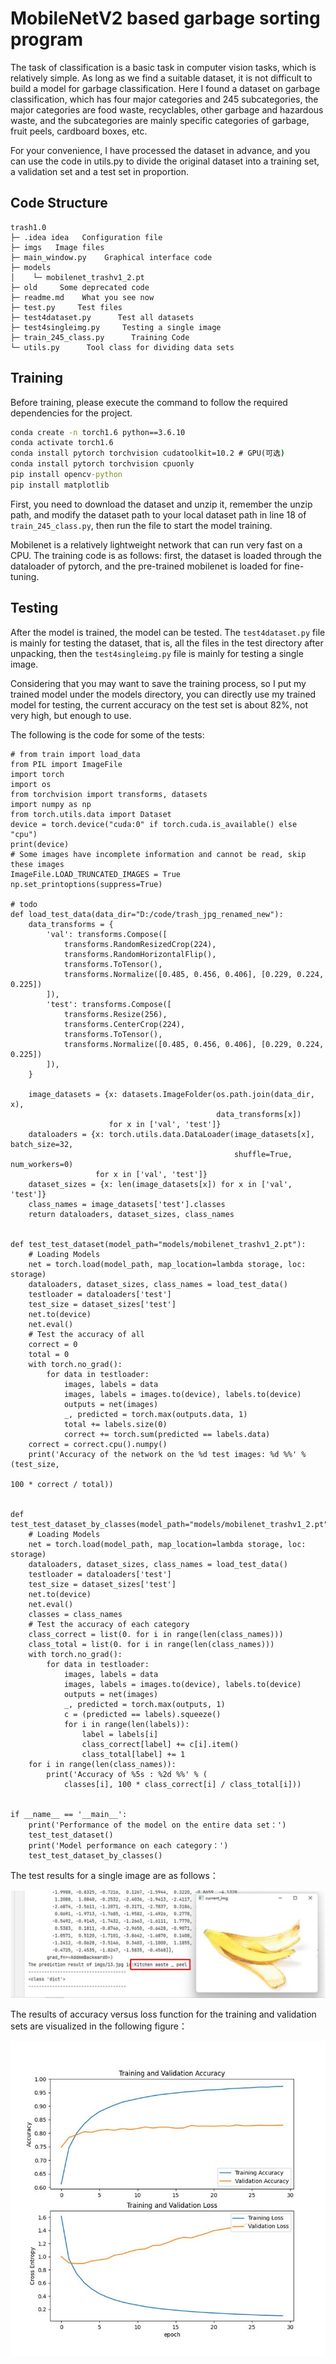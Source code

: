 # MobileNetV2 based garbage sorting program
The task of classification is a basic task in computer vision tasks, which is relatively simple. As long as we find a suitable dataset, it is not difficult to build a model for garbage classification. Here I found a dataset on garbage classification, which has four major categories and 245 subcategories, the major categories are food waste, recyclables, other garbage and hazardous waste, and the subcategories are mainly specific categories of garbage, fruit peels, cardboard boxes, etc.

For your convenience, I have processed the dataset in advance, and you can use the code in utils.py to divide the original dataset into a training set, a validation set and a test set in proportion.


## Code Structure

```
trash1.0
├─ .idea idea   Configuration file
├─ imgs   Image files
├─ main_window.py    Graphical interface code
├─ models
│    └─ mobilenet_trashv1_2.pt
├─ old     Some deprecated code
├─ readme.md    What you see now
├─ test.py     Test files
├─ test4dataset.py      Test all datasets
├─ test4singleimg.py     Testing a single image
├─ train_245_class.py      Training Code
└─ utils.py      Tool class for dividing data sets
```

## Training

Before training, please execute the command to follow the required dependencies for the project.



```cmd
conda create -n torch1.6 python==3.6.10
conda activate torch1.6
conda install pytorch torchvision cudatoolkit=10.2 # GPU(可选)
conda install pytorch torchvision cpuonly
pip install opencv-python
pip install matplotlib
```

First, you need to download the dataset and unzip it, remember the unzip path, and modify the dataset path to your local dataset path in line 18 of `train_245_class.py`, then run the file to start the model training.

Mobilenet is a relatively lightweight network that can run very fast on a CPU. The training code is as follows: first, the dataset is loaded through the dataloader of pytorch, and the pre-trained mobilenet is loaded for fine-tuning.


## Testing

After the model is trained, the model can be tested. The `test4dataset.py` file is mainly for testing the dataset, that is, all the files in the test directory after unpacking, then the `test4singleimg.py` file is mainly for testing a single image.

Considering that you may want to save the training process, so I put my trained model under the models directory, you can directly use my trained model for testing, the current accuracy on the test set is about 82%, not very high, but enough to use.

The following is the code for some of the tests:

```
# from train import load_data
from PIL import ImageFile
import torch
import os
from torchvision import transforms, datasets
import numpy as np
from torch.utils.data import Dataset
device = torch.device("cuda:0" if torch.cuda.is_available() else "cpu")
print(device)
# Some images have incomplete information and cannot be read, skip these images
ImageFile.LOAD_TRUNCATED_IMAGES = True
np.set_printoptions(suppress=True)

# todo
def load_test_data(data_dir="D:/code/trash_jpg_renamed_new"):
    data_transforms = {
        'val': transforms.Compose([
            transforms.RandomResizedCrop(224),
            transforms.RandomHorizontalFlip(),
            transforms.ToTensor(),
            transforms.Normalize([0.485, 0.456, 0.406], [0.229, 0.224, 0.225])
        ]),
        'test': transforms.Compose([
            transforms.Resize(256),
            transforms.CenterCrop(224),
            transforms.ToTensor(),
            transforms.Normalize([0.485, 0.456, 0.406], [0.229, 0.224, 0.225])
        ]),
    }

    image_datasets = {x: datasets.ImageFolder(os.path.join(data_dir, x),
                                              data_transforms[x])
                      for x in ['val', 'test']}
    dataloaders = {x: torch.utils.data.DataLoader(image_datasets[x], batch_size=32,
                                                  shuffle=True, num_workers=0)
                   for x in ['val', 'test']}
    dataset_sizes = {x: len(image_datasets[x]) for x in ['val', 'test']}
    class_names = image_datasets['test'].classes
    return dataloaders, dataset_sizes, class_names


def test_test_dataset(model_path="models/mobilenet_trashv1_2.pt"):
    # Loading Models
    net = torch.load(model_path, map_location=lambda storage, loc: storage)
    dataloaders, dataset_sizes, class_names = load_test_data()
    testloader = dataloaders['test']
    test_size = dataset_sizes['test']
    net.to(device)
    net.eval()
    # Test the accuracy of all
    correct = 0
    total = 0
    with torch.no_grad():
        for data in testloader:
            images, labels = data
            images, labels = images.to(device), labels.to(device)
            outputs = net(images)
            _, predicted = torch.max(outputs.data, 1)
            total += labels.size(0)
            correct += torch.sum(predicted == labels.data)
    correct = correct.cpu().numpy()
    print('Accuracy of the network on the %d test images: %d %%' % (test_size,
                                                                    100 * correct / total))


def test_test_dataset_by_classes(model_path="models/mobilenet_trashv1_2.pt"):
    # Loading Models
    net = torch.load(model_path, map_location=lambda storage, loc: storage)
    dataloaders, dataset_sizes, class_names = load_test_data()
    testloader = dataloaders['test']
    test_size = dataset_sizes['test']
    net.to(device)
    net.eval()
    classes = class_names
    # Test the accuracy of each category
    class_correct = list(0. for i in range(len(class_names)))
    class_total = list(0. for i in range(len(class_names)))
    with torch.no_grad():
        for data in testloader:
            images, labels = data
            images, labels = images.to(device), labels.to(device)
            outputs = net(images)
            _, predicted = torch.max(outputs, 1)
            c = (predicted == labels).squeeze()
            for i in range(len(labels)):
                label = labels[i]
                class_correct[label] += c[i].item()
                class_total[label] += 1
    for i in range(len(class_names)):
        print('Accuracy of %5s : %2d %%' % (
            classes[i], 100 * class_correct[i] / class_total[i]))


if __name__ == '__main__':
    print('Performance of the model on the entire data set：')
    test_test_dataset()
    print('Model performance on each category：')
    test_test_dataset_by_classes()
```

The test results for a single image are as follows：

![image-2022092601](imgs/Fig6.jpg)

The results of accuracy versus loss function for the training and validation sets are visualized in the following figure：

![image-2022092602](imgs/Fig5.jpg)

